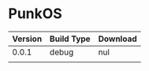 # PunkOS
| Version | Build Type | Download |
|---------|------------|----------|
| 0.0.1   | debug      | nul      |
|         |            |          |
